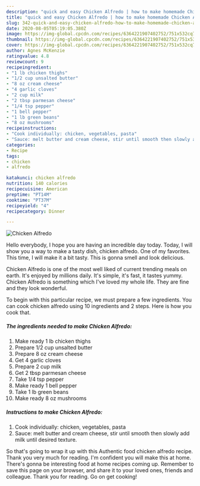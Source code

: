 ```yaml
---
description: "quick and easy Chicken Alfredo | how to make homemade Chicken Alfredo"
title: "quick and easy Chicken Alfredo | how to make homemade Chicken Alfredo"
slug: 342-quick-and-easy-chicken-alfredo-how-to-make-homemade-chicken-alfredo
date: 2020-08-05T05:19:05.380Z
image: https://img-global.cpcdn.com/recipes/6364221907402752/751x532cq70/chicken-alfredo-recipe-main-photo.jpg
thumbnail: https://img-global.cpcdn.com/recipes/6364221907402752/751x532cq70/chicken-alfredo-recipe-main-photo.jpg
cover: https://img-global.cpcdn.com/recipes/6364221907402752/751x532cq70/chicken-alfredo-recipe-main-photo.jpg
author: Agnes McKenzie
ratingvalue: 4.8
reviewcount: 9
recipeingredient:
- "1 lb chicken thighs"
- "1/2 cup unsalted butter"
- "8 oz cream cheese"
- "4 garlic cloves"
- "2 cup milk"
- "2 tbsp parmesan cheese"
- "1/4 tsp pepper"
- "1 bell pepper"
- "1 lb green beans"
- "8 oz mushrooms"
recipeinstructions:
- "Cook individually: chicken, vegetables, pasta"
- "Sauce: melt butter and cream cheese, stir until smooth then slowly add milk until desired texture."
categories:
- Recipe
tags:
- chicken
- alfredo

katakunci: chicken alfredo 
nutrition: 140 calories
recipecuisine: American
preptime: "PT14M"
cooktime: "PT37M"
recipeyield: "4"
recipecategory: Dinner

---
```



![Chicken Alfredo](https://img-global.cpcdn.com/recipes/6364221907402752/751x532cq70/chicken-alfredo-recipe-main-photo.jpg)

Hello everybody, I hope you are having an incredible day today. Today, I will show you a way to make a tasty dish, chicken alfredo. One of my favorites. This time, I will make it a bit tasty. This is gonna smell and look delicious.



Chicken Alfredo is one of the most well liked of current trending meals on earth. It's enjoyed by millions daily. It's simple, it's fast, it tastes yummy. Chicken Alfredo is something which I've loved my whole life. They are fine and they look wonderful.


To begin with this particular recipe, we must prepare a few ingredients. You can cook chicken alfredo using 10 ingredients and 2 steps. Here is how you cook that.

<!--inarticleads1-->

##### The ingredients needed to make Chicken Alfredo:

1. Make ready 1 lb chicken thighs
1. Prepare 1/2 cup unsalted butter
1. Prepare 8 oz cream cheese
1. Get 4 garlic cloves
1. Prepare 2 cup milk
1. Get 2 tbsp parmesan cheese
1. Take 1/4 tsp pepper
1. Make ready 1 bell pepper
1. Take 1 lb green beans
1. Make ready 8 oz mushrooms




<!--inarticleads2-->

##### Instructions to make Chicken Alfredo:

1. Cook individually: chicken, vegetables, pasta
1. Sauce: melt butter and cream cheese, stir until smooth then slowly add milk until desired texture.




So that's going to wrap it up with this Authentic food chicken alfredo recipe. Thank you very much for reading. I'm confident you will make this at home. There's gonna be interesting food at home recipes coming up. Remember to save this page on your browser, and share it to your loved ones, friends and colleague. Thank you for reading. Go on get cooking!
